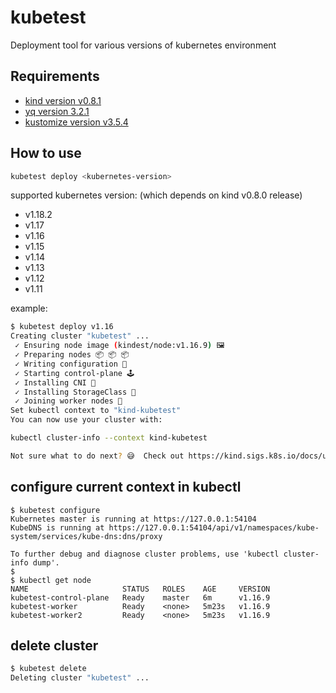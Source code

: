 # kubetest

Deployment tool for various versions of kubernetes environment

## Requirements

- [kind version v0.8.1](https://github.com/kubernetes-sigs/kind/releases/tag/v0.8.1)
- [yq version 3.2.1](https://github.com/mikefarah/yq/releases/tag/3.2.1)
- [kustomize version v3.5.4](https://github.com/kubernetes-sigs/kustomize/releases/tag/kustomize%2Fv3.5.4)

## How to use

```bash
kubetest deploy <kubernetes-version>
```

supported kubernetes version: (which depends on kind v0.8.0 release)
- v1.18.2
- v1.17
- v1.16
- v1.15
- v1.14
- v1.13
- v1.12
- v1.11

example:

```bash
$ kubetest deploy v1.16
Creating cluster "kubetest" ...
 ✓ Ensuring node image (kindest/node:v1.16.9) 🖼 
 ✓ Preparing nodes 📦 📦 📦  
 ✓ Writing configuration 📜 
 ✓ Starting control-plane 🕹️ 
 ✓ Installing CNI 🔌 
 ✓ Installing StorageClass 💾 
 ✓ Joining worker nodes 🚜 
Set kubectl context to "kind-kubetest"
You can now use your cluster with:

kubectl cluster-info --context kind-kubetest

Not sure what to do next? 😅  Check out https://kind.sigs.k8s.io/docs/user/quick-start/
```

## configure current context in kubectl

```
$ kubetest configure
Kubernetes master is running at https://127.0.0.1:54104
KubeDNS is running at https://127.0.0.1:54104/api/v1/namespaces/kube-system/services/kube-dns:dns/proxy

To further debug and diagnose cluster problems, use 'kubectl cluster-info dump'.
$
$ kubectl get node
NAME                     STATUS   ROLES    AGE     VERSION
kubetest-control-plane   Ready    master   6m      v1.16.9
kubetest-worker          Ready    <none>   5m23s   v1.16.9
kubetest-worker2         Ready    <none>   5m23s   v1.16.9
```

## delete cluster

```bash
$ kubetest delete
Deleting cluster "kubetest" ...
```

